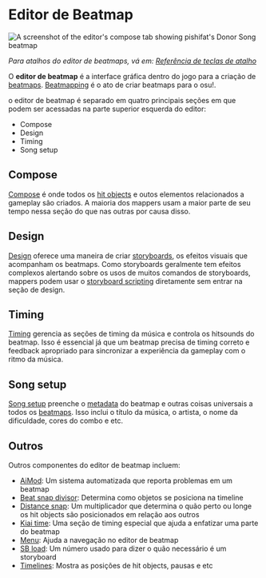 # Editor de Beatmap

<!-- TODO: needs to be revisited when the articles under Beatmap editor no longer match what's written here -->

![A screenshot of the editor's compose tab showing pishifat's Donor Song beatmap](img/compose.jpg)

*Para atalhos do editor de beatmaps, vá em: [Referência de teclas de atalho](wiki/pt-br/Client/Keyboard_shortcuts)*

O **editor de beatmap** é a interface gráfica dentro do jogo para a criação de [beatmaps](/wiki/pt-br/Beatmap). [Beatmapping](/wiki/pt-br/Beatmapping) é o ato de criar beatmaps para o osu!.

o editor de beatmap é separado em quatro principais seções em que podem ser acessadas na parte superior esquerda do editor:

- Compose
- Design
- Timing
- Song setup

## Compose

[Compose](/wiki/pt-br/Client/Beatmap_editor/Compose) é onde todos os [hit objects](/wiki/pt-br/Gameplay/Hit_object) e outos elementos relacionados a gameplay são criados. A maioria dos mappers usam a maior parte de seu tempo nessa seção do que nas outras por causa disso.

## Design

[Design](/wiki/pt-br/Client/Beatmap_editor/Design) oferece uma maneira de criar [storyboards](/wiki/pt-br/Storyboard), os efeitos visuais que acompanham os beatmaps. Como storyboards geralmente tem efeitos complexos alertando sobre os usos de muitos comandos de storyboards, mappers podem usar o [storyboard scripting](/wiki/pt-br/Storyboard/Scripting) diretamente sem entrar na seção de design.

## Timing

[Timing](/wiki/pt-br/Client/Beatmap_editor/Timing) gerencia as seções de timing da música e controla os hitsounds do beatmap. Isso é essencial já que um beatmap precisa de timing correto e feedback apropriado para sincronizar a experiência da gameplay com o ritmo da música.

## Song setup

[Song setup](/wiki/pt-br/Client/Beatmap_editor/Song_setup) preenche o [metadata](/wiki/Client/Beatmap_editor/Song_setup#general) do beatmap e outras coisas universais a todos os [beatmaps](/wiki/pt-br/Beatmap). Isso inclui o título da música, o artista, o nome da dificuldade, cores do combo e etc.

## Outros

Outros componentes do editor de beatmap incluem:

- [AiMod](AiMod): Um sistema automatizada que reporta problemas em um beatmap
- [Beat snap divisor](Beat_snap_divisor): Determina como objetos se posiciona na timeline
- [Distance snap](Distance_snap): Um multiplicador que determina o quão perto ou longe os hit objects são posicionados em relação aos outros
- [Kiai time](/wiki/Gameplay/Kiai_time): Uma seção de timing especial que ajuda a enfatizar uma parte do beatmap
- [Menu](Menu): Ajuda a navegação no editor de beatmap
- [SB load](SB_load): Um número usado para dizer o quão necessário é um storyboard
- [Timelines](Timelines): Mostra as posições de hit objects, pausas e etc
